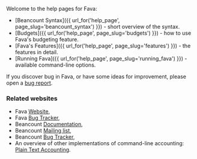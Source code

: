 Welcome to the help pages for Fava:

- [Beancount Syntax]({{ url_for('help_page', page_slug='beancount_syntax') }}) - short overview of the syntax.
- [Budgets]({{ url_for('help_page', page_slug='budgets') }}) - how to use Fava's budgeting feature.
- [Fava's Features]({{ url_for('help_page', page_slug='features') }}) - the features in detail.
- [Running Fava]({{ url_for('help_page', page_slug='running_fava') }}) - available command-line options.

If you discover bug in Fava, or have some ideas for improvement, please open a
[bug report](https://github.com/aumayr/fava/issues).

### Related websites

- Fava [Website](https://aumayr.github.io/fava/),
- Fava [Bug Tracker](https://github.com/aumayr/fava/issues),
- Beancount [Documentation](http://furius.ca/beancount/doc/index),
- Beancount [Mailing list](https://groups.google.com/forum/#!forum/beancount),
- Beancount [Bug Tracker](https://bitbucket.org/blais/beancount/issues?status=new&status=open),
- An overview of other implementations of command-line accounting: [Plain Text Accounting](http://plaintextaccounting.org).
